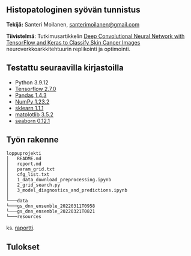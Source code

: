 ## Histopatologinen syövän tunnistus 

**Tekijä:** Santeri Moilanen, santerimoilanen@gmail.com

**Tiivistelmä**: Tutkimusartikkelin [Deep Convolutional Neural Network with TensorFlow and Keras to Classify Skin Cancer Images](https://www.researchgate.net/publication/343409875_Deep_Convolutional_Neural_Network_with_TensorFlow_and_Keras_to_Classify_Skin_Cancer_Images) neuroverkkoarkkitehtuurin replikointi ja optimointi.

## Testattu seuraavilla kirjastoilla

- Python 3.9.12
- [Tensorflow 2.7.0](https://www.tensorflow.org/overview/?hl=fi)
- [Pandas 1.4.3](https://pandas.pydata.org/)
- [NumPy 1.23.2](https://numpy.org/)
- [sklearn 1.1.1](https://scikit-learn.org/)
- [matplotlib 3.5.2](https://matplotlib.org/)
- [seaborn 0.12.1](https://seaborn.pydata.org)


## Työn rakenne

```
loppuprojekti
│   README.md
│   report.md    
│   param_grid.txt
│   cfg_list.txt
│   1_data_download_preprocessing.ipynb
│   2_grid_search.py
│   3_model_diagnostics_and_predictions.ipynb
│
└───data
└───gs_dnn_ensemble_20220311T0958
└───gs_dnn_ensemble_20220321T0821
└───resources
```

ks. [raportti](./report.md).

## Tulokset

